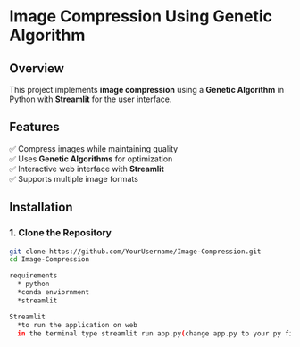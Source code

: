 # Image Compression Using Genetic Algorithm  

## Overview  
This project implements **image compression** using a **Genetic Algorithm** in Python with **Streamlit** for the user interface.  

## Features  
✅ Compress images while maintaining quality  
✅ Uses **Genetic Algorithms** for optimization  
✅ Interactive web interface with **Streamlit**  
✅ Supports multiple image formats  

## Installation  
### 1. Clone the Repository  
```bash
git clone https://github.com/YourUsername/Image-Compression.git
cd Image-Compression

requirements
  * python
  *conda enviornment
  *streamlit

Streamlit
  *to run the application on web
  in the terminal type streamlit run app.py(change app.py to your py file name)
